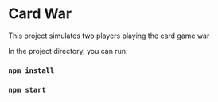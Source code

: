 # Card War
This project simulates two players playing the card game war

In the project directory, you can run:
### `npm install`
### `npm start`

